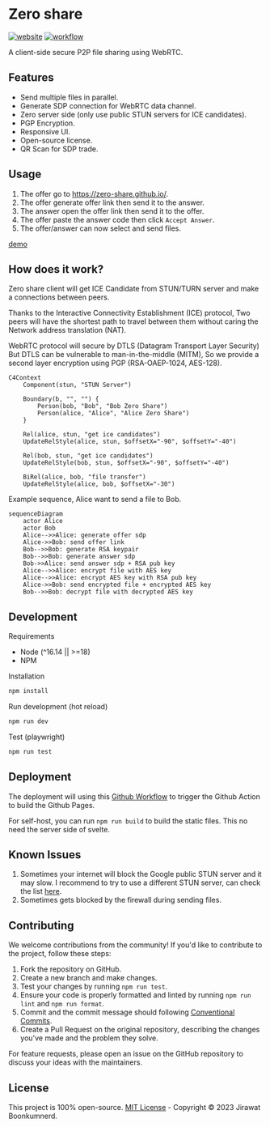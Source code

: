 # Zero share

[![website](https://img.shields.io/website?url=https%3A%2F%2Fzero-share.github.io)](https://zero-share.github.io/)
[![workflow](https://img.shields.io/github/actions/workflow/status/zero-share/zero-share.github.io/static.yml)](https://github.com/zero-share/zero-share.github.io/actions/workflows/static.yml)

A client-side secure P2P file sharing using WebRTC.

## Features

- Send multiple files in parallel.
- Generate SDP connection for WebRTC data channel.
- Zero server side (only use public STUN servers for ICE candidates).
- PGP Encryption.
- Responsive UI.
- Open-source license.
- QR Scan for SDP trade.

## Usage

1. The offer go to <https://zero-share.github.io/>.
2. The offer generate offer link then send it to the answer.
3. The answer open the offer link then send it to the offer.
4. The offer paste the answer code then click `Accept Answer`.
5. The offer/answer can now select and send files.

[demo](docs/example.webm)

## How does it work?

Zero share client will get ICE Candidate from STUN/TURN server and make a connections between peers.

Thanks to the Interactive Connectivity Establishment (ICE) protocol, Two peers will have the shortest path to travel between them without caring the Network address translation (NAT).

WebRTC protocol will secure by DTLS (Datagram Transport Layer Security) But DTLS can be vulnerable to man-in-the-middle (MITM), So we provide a second layer encryption using PGP (RSA-OAEP-1024, AES-128).

```mermaid
C4Context
    Component(stun, "STUN Server")

    Boundary(b, "", "") {
        Person(bob, "Bob", "Bob Zero Share")
        Person(alice, "Alice", "Alice Zero Share")
    }

    Rel(alice, stun, "get ice candidates")
    UpdateRelStyle(alice, stun, $offsetX="-90", $offsetY="-40")

    Rel(bob, stun, "get ice candidates")
    UpdateRelStyle(bob, stun, $offsetX="-90", $offsetY="-40")

    BiRel(alice, bob, "file transfer")
    UpdateRelStyle(alice, bob, $offsetX="-30")
```

Example sequence, Alice want to send a file to Bob.

```mermaid
sequenceDiagram
    actor Alice
    actor Bob
    Alice-->>Alice: generate offer sdp
    Alice->>Bob: send offer link
    Bob-->>Bob: generate RSA keypair
    Bob-->>Bob: generate answer sdp
    Bob->>Alice: send answer sdp + RSA pub key
    Alice-->>Alice: encrypt file with AES key
    Alice-->>Alice: encrypt AES key with RSA pub key
    Alice->>Bob: send encrypted file + encrypted AES key
    Bob-->>Bob: decrypt file with decrypted AES key
```

## Development

Requirements

- Node (^16.14 || >=18)
- NPM

Installation

```sh
npm install
```

Run development (hot reload)

```sh
npm run dev
```

Test (playwright)

```sh
npm run test
```

## Deployment

The deployment will using this [Github Workflow](https://github.com/zero-share/zero-share.github.io/blob/main/.github/workflows/static.yml) to trigger the Github Action to build the Github Pages.

For self-host, you can run `npm run build` to build the static files. This no need the server side of svelte.

## Known Issues

1. Sometimes your internet will block the Google public STUN server and it may slow. I recommend to try to use a different STUN server, can check the list [here](https://github.com/pradt2/always-online-stun/blob/master/valid_hosts.txt).
2. Sometimes gets blocked by the firewall during sending files.

## Contributing

We welcome contributions from the community! If you'd like to contribute to the project, follow these steps:

1. Fork the repository on GitHub.
2. Create a new branch and make changes.
3. Test your changes by running `npm run test`.
4. Ensure your code is properly formatted and linted by running `npm run lint` and `npm run format`.
5. Commit and the commit message should following [Conventional Commits](https://www.conventionalcommits.org/en/v1.0.0/).
6. Create a Pull Request on the original repository, describing the changes you've made and the problem they solve.

For feature requests, please open an issue on the GitHub repository to discuss your ideas with the maintainers.

## License

This project is 100% open-source. 
[MIT License](https://github.com/ntsd/zero-share/blob/main/LICENSE) - Copyright &copy; 2023 Jirawat Boonkumnerd.
